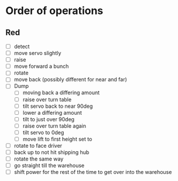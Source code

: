 # Order of operations
## Red
* [ ] detect
* [ ] move servo slightly
* [ ] raise
* [ ] move forward a bunch
* [ ] rotate
* [ ] move back (possibly different for near and far)
* [ ] Dump
  * [ ] moving back a differing amount
  * [ ] raise over turn table
  * [ ] tilt servo back to near 90deg
  * [ ] lower a differing amount
  * [ ] tilt to just over 90deg
  * [ ] raise over turn table again
  * [ ] tilt servo to 0deg
  * [ ] move lift to first height set to
* [ ] rotate to face driver
* [ ] back up to not hit shipping hub
* [ ] rotate the same way
* [ ] go straight till the warehouse
* [ ] shift power for the rest of the time to get over into the warehouse